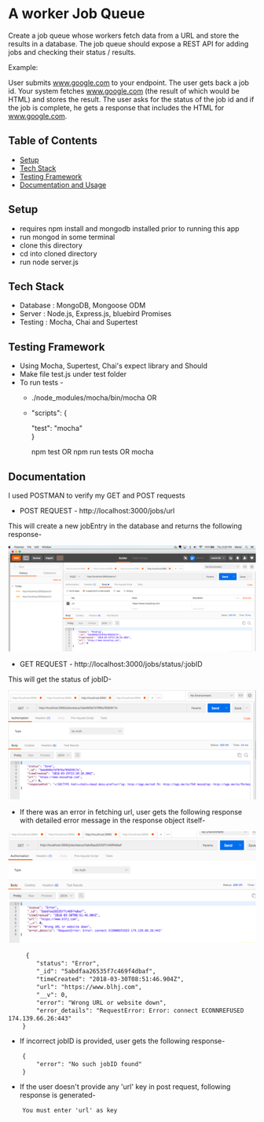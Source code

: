 

# A worker Job Queue 
Create a job queue whose workers fetch data from a URL and store the results in a database. The job queue should expose a REST API for adding jobs and checking their status / results.

Example:

User submits www.google.com to your endpoint. The user gets back a job id. Your system fetches www.google.com (the result of which would be HTML) and stores the result. The user asks for the status of the job id and if the job is complete, he gets a response that includes the HTML for www.google.com.

## Table of Contents
* [Setup](#setup)
* [Tech Stack](#technologiesused)
* [Testing Framework](#testing)
* [Documentation and Usage](#docs)


## <a name="setup"></a>Setup

* requires npm install and mongodb installed prior to running this app
* run mongod in some terminal
* clone this directory 
* cd into cloned directory
* run node server.js

## <a name="technologiesused"></a>Tech Stack

* Database : MongoDB, Mongoose ODM
* Server : Node.js, Express.js, bluebird Promises
* Testing : Mocha, Chai and Supertest

## <a name="testing"></a>Testing Framework

* Using Mocha, Supertest, Chai's expect library and Should
* Make file test.js under test folder 
* To run tests - 
    - ./node_modules/mocha/bin/mocha    OR
    - "scripts": {

        "test": "mocha"         
        }

      npm test OR npm run tests  OR mocha


## <a name="docs"></a>Documentation

 I used POSTMAN to verify my GET and POST requests

* POST REQUEST - http://localhost:3000/jobs/url

 This will create a new jobEntry in the database and returns the following response-

![POST Request](./Screenshots/Pending.png) 


* GET REQUEST - http://localhost:3000/jobs/status/:jobID

 This will get the status of jobID- 

![GET Request](./Screenshots/Done.png)


* If there was an error in fetching url, user gets the following response with detailed error message in the response object itself-

![GET Request](./Screenshots/Error.png)
```
     {
        "status": "Error",
        "_id": "5abdfaa26535f7c469f4dbaf",
        "timeCreated": "2018-03-30T08:51:46.904Z",
        "url": "https://www.blhj.com",
        "__v": 0,
        "error": "Wrong URL or website down",
        "error_details": "RequestError: Error: connect ECONNREFUSED 174.139.66.26:443"
    }
```

* If incorrect jobID is provided, user gets the following response-
```
    {
        "error": "No such jobID found"
    }
```

* If the user doesn't provide any 'url' key in post request, following response is generated-

```
    You must enter 'url' as key

```
